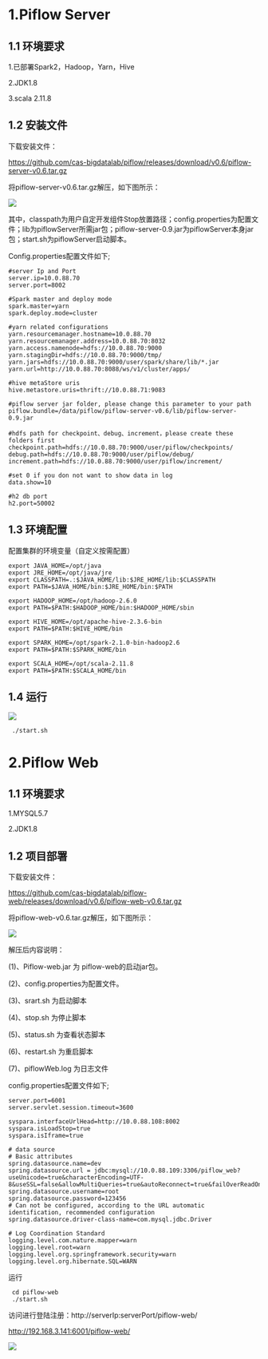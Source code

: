 

# 1.Piflow Server

## 1.1 环境要求

1.已部署Spark2，Hadoop，Yarn，Hive

2.JDK1.8

3.scala 2.11.8

## 1.2 安装文件

下载安装文件：

https://github.com/cas-bigdatalab/piflow/releases/download/v0.6/piflow-server-v0.6.tar.gz

将piflow-server-v0.6.tar.gz解压，如下图所示：

![](http://image-picgo.test.upcdn.net/img/20200602135034.png)

其中，classpath为用户自定开发组件Stop放置路径；config.properties为配置文件；lib为piflowServer所需jar包；piflow-server-0.9.jar为piflowServer本身jar包；start.sh为piflowServer启动脚本。

Config.properties配置文件如下;

 ```properties
#server Ip and Port
server.ip=10.0.88.70
server.port=8002

#Spark master and deploy mode
spark.master=yarn
spark.deploy.mode=cluster

#yarn related configurations
yarn.resourcemanager.hostname=10.0.88.70
yarn.resourcemanager.address=10.0.88.70:8032
yarn.access.namenode=hdfs://10.0.88.70:9000
yarn.stagingDir=hdfs://10.0.88.70:9000/tmp/
yarn.jars=hdfs://10.0.88.70:9000/user/spark/share/lib/*.jar
yarn.url=http://10.0.88.70:8088/ws/v1/cluster/apps/

#hive metaStore uris
hive.metastore.uris=thrift://10.0.88.71:9083

#piflow server jar folder, please change this parameter to your path
piflow.bundle=/data/piflow/piflow-server-v0.6/lib/piflow-server-0.9.jar

#hdfs path for checkpoint、debug、increment，please create these folders first
checkpoint.path=hdfs://10.0.88.70:9000/user/piflow/checkpoints/
debug.path=hdfs://10.0.88.70:9000/user/piflow/debug/
increment.path=hdfs://10.0.88.70:9000/user/piflow/increment/

#set 0 if you don not want to show data in log
data.show=10

#h2 db port
h2.port=50002

 ```





## 1.3 环境配置

配置集群的环境变量（自定义按需配置）

```properties
export JAVA_HOME=/opt/java
export JRE_HOME=/opt/java/jre
export CLASSPATH=.:$JAVA_HOME/lib:$JRE_HOME/lib:$CLASSPATH
export PATH=$JAVA_HOME/bin:$JRE_HOME/bin:$PATH

export HADOOP_HOME=/opt/hadoop-2.6.0
export PATH=$PATH:$HADOOP_HOME/bin:$HADOOP_HOME/sbin

export HIVE_HOME=/opt/apache-hive-2.3.6-bin
export PATH=$PATH:$HIVE_HOME/bin

export SPARK_HOME=/opt/spark-2.1.0-bin-hadoop2.6
export PATH=$PATH:$SPARK_HOME/bin

export SCALA_HOME=/opt/scala-2.11.8
export PATH=$PATH:$SCALA_HOME/bin

```



## 1.4 运行

![](http://image-picgo.test.upcdn.net/img/20200602135103.png)
 

```
 ./start.sh   
```



 

# 2.Piflow Web

## 1.1 环境要求

1.MYSQL5.7

2.JDK1.8

## 1.2 项目部署

下载安装文件：

https://github.com/cas-bigdatalab/piflow-web/releases/download/v0.6/piflow-web-v0.6.tar.gz

将piflow-web-v0.6.tar.gz解压，如下图所示：

![](http://image-picgo.test.upcdn.net/img/20200602135121.png)

解压后内容说明：

(1)、Piflow-web.jar 为 piflow-web的启动jar包。

(2)、config.properties为配置文件。

(3)、srart.sh 为启动脚本

(4)、stop.sh 为停止脚本

(5)、status.sh 为查看状态脚本

(6)、restart.sh 为重启脚本

(7)、piflowWeb.log 为日志文件

 

config.properties配置文件如下;

```
server.port=6001
server.servlet.session.timeout=3600

syspara.interfaceUrlHead=http://10.0.88.108:8002
syspara.isLoadStop=true
syspara.isIframe=true

# data source
# Basic attributes
spring.datasource.name=dev
spring.datasource.url = jdbc:mysql://10.0.88.109:3306/piflow_web?useUnicode=true&characterEncoding=UTF-8&useSSL=false&allowMultiQueries=true&autoReconnect=true&failOverReadOnly=false
spring.datasource.username=root
spring.datasource.password=123456
# Can not be configured, according to the URL automatic identification, recommended configuration
spring.datasource.driver-class-name=com.mysql.jdbc.Driver

# Log Coordination Standard
logging.level.com.nature.mapper=warn
logging.level.root=warn
logging.level.org.springframework.security=warn
logging.level.org.hibernate.SQL=WARN

```



 

 

运行

```
 cd piflow-web  
 ./start.sh  
```



 

 

访问进行登陆注册：http://serverIp:serverPort/piflow-web/

http://192.168.3.141:6001/piflow-web/

![](http://image-picgo.test.upcdn.net/img/20200602135150.png)
